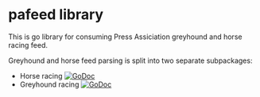 # pafeed library

This is go library for consuming Press Assiciation greyhound and horse racing
feed.

Greyhound and horse feed parsing is split into two separate subpackages:

* Horse racing  [![GoDoc](https://godoc.org/bitbucket.org/advbet/pafeed/horses?status.svg)](https://godoc.org/bitbucket.org/advbet/pafeed/horses)
* Greyhound racing  [![GoDoc](https://godoc.org/bitbucket.org/advbet/pafeed/greyhounds?status.svg)](https://godoc.org/bitbucket.org/advbet/pafeed/greyhounds)